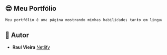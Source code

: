 ## 😎 Meu Portfólio
```bash
Meu portfólio é uma página mostrando minhas habilidades tanto em linguagens de programação, como em ferramentas de softwares.
```

## 👤 Autor
- **Raul Vieira**
[Netlify]()
